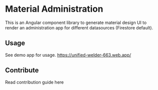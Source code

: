 # Material Administration

This is an Angular component library to generate material design UI to render an administration app for different datasources (Firestore default).

## Usage

See demo app for usage. https://unified-welder-663.web.app/

## Contribute

Read contribution guide here
